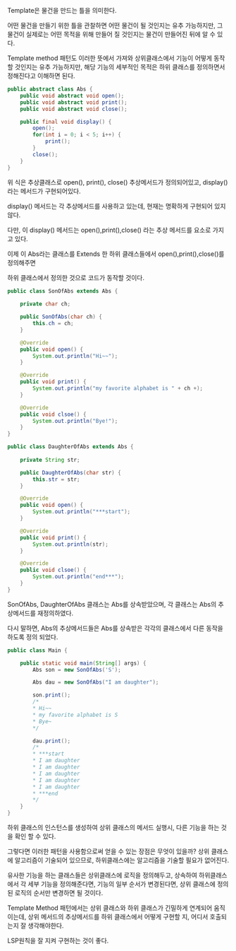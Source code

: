 Template은 물건을 만드는 틀을 의미한다.

어떤 물건을 만들기 위한 틀을 관찰하면 어떤 물건이 될 것인지는 유추 가능하지만, 그 물건이
실제로는 어떤 목적을 위해 만들어 질 것인지는 물건이 만들어진 뒤에 알 수 있다.

Template method 패턴도 이러한 뜻에서 가져와
상위클래스에서 기능이 어떻게 동작할 것인지는 유추 가능하지만, 해당 기능의 세부적인 목적은
하위 클래스를 정의하면서 정해진다고 이해하면 된다.

```java
public abstract class Abs {
    public void abstract void open();
    public void abstract void print();
    public void abstract void close();

    public final void display() {
        open();
        for(int i = 0; i < 5; i++) {
            print();
        }
        close();
    }
}
```
위 식은 추상클래스로 open(), print(), close() 추상메서드가 정의되어있고,
display()라는 메서드가 구현되어있다.

display() 메서드는 각 추상메서드를 사용하고 있는데, 현재는 명확하게 구현되어 있지 않다.

다만, 이 display() 메서드는 open(),print(),close() 라는 추상 메서드를 요소로 가지고 있다.

이제 이 Abs라는 클래스를 Extends 한 하위 클래스들에서 open(),print(),close()를 정의해주면

하위 클래스에서 정의한 것으로 코드가 동작할 것이다.

```java
public class SonOfAbs extends Abs {
    
    private char ch;

    public SonOfAbs(char ch) {
        this.ch = ch;
    }

    @Override
    public void open() {
        System.out.println("Hi~~");
    }

    @Override
    public void print() {
        System.out.println("my favorite alphabet is " + ch +);
    }

    @Override
    public void clsoe() {
        System.out.println("Bye!");
    }
}
```

```java
public class DaughterOfAbs extends Abs {
    
    private String str;

    public DaughterOfAbs(char str) {
        this.str = str;
    }

    @Override
    public void open() {
        System.out.println("***start");
    }

    @Override
    public void print() {
        System.out.println(str);
    }

    @Override
    public void clsoe() {
        System.out.println("end***");
    }
}
```

SonOfAbs, DaughterOfAbs 클래스는 Abs를 상속받았으며, 각 클래스는
Abs의 추상메서드를 재정의하였다.

다시 말하면,
Abs의 추상메서드들은 Abs를 상속받은 각각의 클래스에서
다른 동작을 하도록 정의 되었다. 

```java
public class Main {

    public static void main(String[] args) {
        Abs son = new SonOfAbs('S');

        Abs dau = new SonOfAbs("I am daughter");

        son.print();
        /*
        * Hi~~
        * my favorite alphabet is S
        * Bye~
        */

        dau.print();
        /*
        * ***start
        * I am daughter
        * I am daughter
        * I am daughter
        * I am daughter
        * I am daughter
        * ***end
        */
    }
}
```
하위 클래스의 인스턴스를 생성하여 상위 클래스의 메서드 실행시,
다른 기능을 하는 것을 확인 할 수 있다.

그렇다면 이러한 패턴을 사용함으로써 얻을 수 있는 장점은 무엇이 있을까?
상위 클래스에 알고리즘이 기술되어 있으므로, 하위클래스에는 알고리즘을 기술할 필요가 없어진다.

유사한 기능을 하는 클래스들은 상위클래스에 로직을 정의해두고, 상속하여 하위클래스에서 
각 세부 기능을 정의해준다면, 기능의 일부 순서가 변경된다면, 상위 클래스에 정의된 로직의 순서만 변경하면 될 것이다.

Template Method 패턴에서는 상위 클래스와 하위 클래스가 긴밀하게 연계되어 움직이는데,
상위 메서드의 추상메서드를 하위 클래스에서 어떻게 구현할 지, 어디서 호출되는지 잘 생각해야한다.

LSP원칙을 잘 지켜 구현하는 것이 좋다.
